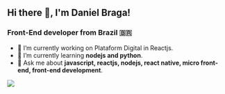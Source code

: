 ## Hi there 👋, I'm Daniel Braga!

### Front-End developer from Brazil 🇧🇷

- 🔭 I’m currently working on Plataform Digital in Reactjs.
- 🌱 I’m currently learning **nodejs and python**.
- 💬 Ask me about  **javascript, reactjs, nodejs, react native, micro front-end, front-end development**.

![](https://komarev.com/ghpvc/?username=bragadaniel&style=for-the-badge&color=brightgreen)

<!--
**bragadaniel/bragadaniel** is a ✨ _special_ ✨ repository because its `README.md` (this file) appears on your GitHub profile.

Here are some ideas to get you started:

- 🔭 I’m currently working on ...
- 🌱 I’m currently learning ...
- 👯 I’m looking to collaborate on ...
- 🤔 I’m looking for help with ...
- 💬 Ask me about ...
- 📫 How to reach me: ...
- 😄 Pronouns: ...
- ⚡ Fun fact: ...
<p><img align="center" src="https://github-readme-stats.vercel.app/api/top-langs?username=bragadaniel&show_icons=true&locale=en&layout=compact" alt="bragadaniel" /></p>
-->
